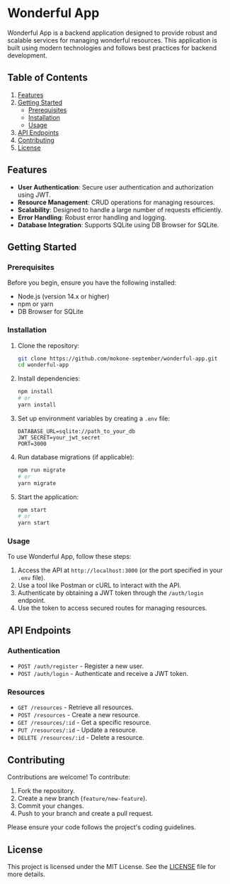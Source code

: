 # Wonderful App

Wonderful App is a backend application designed to provide robust and scalable services for managing wonderful resources. This application is built using modern technologies and follows best practices for backend development.

## Table of Contents

1. [Features](#features)
2. [Getting Started](#getting-started)
    - [Prerequisites](#prerequisites)
    - [Installation](#installation)
    - [Usage](#usage)
3. [API Endpoints](#api-endpoints)
4. [Contributing](#contributing)
5. [License](#license)

## Features

- **User Authentication**: Secure user authentication and authorization using JWT.
- **Resource Management**: CRUD operations for managing resources.
- **Scalability**: Designed to handle a large number of requests efficiently.
- **Error Handling**: Robust error handling and logging.
- **Database Integration**: Supports SQLite using DB Browser for SQLite.

## Getting Started

### Prerequisites

Before you begin, ensure you have the following installed:

- Node.js (version 14.x or higher)
- npm or yarn
- DB Browser for SQLite

### Installation

1. Clone the repository:

    ```sh
    git clone https://github.com/mokone-september/wonderful-app.git
    cd wonderful-app
    ```

2. Install dependencies:

    ```sh
    npm install
    # or
    yarn install
    ```

3. Set up environment variables by creating a `.env` file:

    ```env
    DATABASE_URL=sqlite://path_to_your_db
    JWT_SECRET=your_jwt_secret
    PORT=3000
    ```

4. Run database migrations (if applicable):

    ```sh
    npm run migrate
    # or
    yarn migrate
    ```

5. Start the application:

    ```sh
    npm start
    # or
    yarn start
    ```

### Usage

To use Wonderful App, follow these steps:

1. Access the API at `http://localhost:3000` (or the port specified in your `.env` file).
2. Use a tool like Postman or cURL to interact with the API.
3. Authenticate by obtaining a JWT token through the `/auth/login` endpoint.
4. Use the token to access secured routes for managing resources.

## API Endpoints

### Authentication

- `POST /auth/register` - Register a new user.
- `POST /auth/login` - Authenticate and receive a JWT token.

### Resources

- `GET /resources` - Retrieve all resources.
- `POST /resources` - Create a new resource.
- `GET /resources/:id` - Get a specific resource.
- `PUT /resources/:id` - Update a resource.
- `DELETE /resources/:id` - Delete a resource.

## Contributing

Contributions are welcome! To contribute:

1. Fork the repository.
2. Create a new branch (`feature/new-feature`).
3. Commit your changes.
4. Push to your branch and create a pull request.

Please ensure your code follows the project's coding guidelines.

## License

This project is licensed under the MIT License. See the [LICENSE](LICENSE) file for more details.